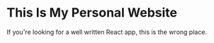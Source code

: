 # This Is My Personal Website

If you're looking for a well written React app, this is the wrong place.
